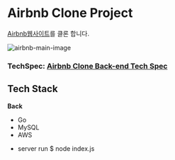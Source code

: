 # Airbnb Clone Project


[Airbnb웹사이트](https://www.airbnb.co.kr/)를 클론 합니다.

![airbnb-main-image](./airbnb-main.png)

### TechSpec: [Airbnb Clone Back-end Tech Spec](https://docs.google.com/document/d/1C34LouNdxYTmtj4FxzcH3nJp1c7Qy9HCf4WIumWf8UM/edit?usp=sharing)


## Tech Stack 
**Back**
- Go
- MySQL
- AWS

* server run 
$ node index.js
